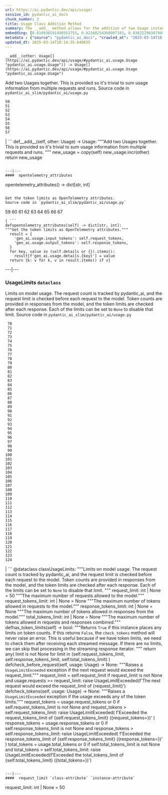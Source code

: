 ```yaml
---
url: https://ai.pydantic.dev/api/usage/
session_id: pydantic_ai_docs
chunk_number: 3
title: Usage Class Addition Method
summary: The __add__ method allows for the addition of two Usage instances, facilitating the summation of usage data from multiple requests and runs. The implementation includes copying the current instance and incrementing it with another Usage instance.
embedding: [0.014936591498553753, 0.02168254368007183, 0.03822298347949982, -0.04645035043358803, 0.0022160024382174015, -0.0011669212253764272, -0.0637621060013771, 0.01645473577082157, 0.024890238419175148, -0.02553912252187729, 0.02086225524544716, -0.044932205229997635, -0.02566155418753624, -0.002000217791646719, -0.002990378998219967, -0.02668997459113598, -0.0020048089791089296, 0.07287097722291946, 0.011190200224518776, 0.04880102723836899, 0.01690773107111454, 0.05372275412082672, 0.023629197850823402, -0.0022328367922455072, -0.005083950236439705, -0.0011003492400050163, 0.01882989890873432, 0.028281578794121742, -0.01404284406453371, -0.01736072637140751, 0.006556184031069279, -0.008098815567791462, -0.01452032569795847, -0.004037164617329836, 0.017238294705748558, -0.035456039011478424, -0.0049645802937448025, 0.027522506192326546, 0.019650187343358994, 0.003957584500312805, -0.017568860203027725, -0.04466285556554794, 0.0035351973492652178, 0.01993177831172943, -0.08844421058893204, 0.013014423660933971, 0.03969215601682663, 0.023225175216794014, -0.03479491174221039, -0.027546992525458336, -0.017776992172002792, 0.02563706785440445, -0.023494523018598557, -0.02498818188905716, 0.00930476188659668, -0.016124172136187553, -0.01825447380542755, 0.05166591331362724, 0.0015533443074673414, -0.05122516304254532, -0.007743765600025654, -0.017923910170793533, 0.008876252919435501, -0.014348922297358513, -0.023800600320100784, 0.015022292733192444, -0.01616090163588524, -0.007798859383910894, -0.04461388289928436, 0.005285961553454399, 0.028771303594112396, 0.006911233998835087, -0.05715082585811615, 0.016515951603651047, -0.012610401026904583, -0.01638127863407135, 0.003691297024488449, 0.09456576406955719, -0.02028683014214039, 0.003428070107474923, -0.014348922297358513, -0.01580585166811943, -0.03139132633805275, 0.02568604052066803, 0.012322687543928623, -0.02429032512009144, -0.03518668934702873, 0.0015533443074673414, -0.015720149502158165, -0.08810140192508698, -0.02293134108185768, -0.038149524480104446, -0.038149524480104446, -0.015744635835289955, 0.07850280404090881, 0.0032658488489687443, -0.01647922210395336, 0.013210313394665718, 0.025343231856822968, 0.01347966119647026, 0.013112368062138557, -0.030044585466384888, -0.052988167852163315, 0.01597725600004196, 0.011839085258543491, 0.04444248229265213, 0.03261563926935196, 0.029554862529039383, 0.026249222457408905, -0.018976816907525063, -0.0557795986533165, 0.029383458197116852, 0.00041511785821057856, 0.00011458783410489559, -0.046132028102874756, -0.023555738851428032, -0.08271443098783493, 0.03653343394398689, 0.001648228382691741, -0.0028358097188174725, -0.014875375665724277, -0.015548747032880783, 0.03704764321446419, -0.0059715756215155125, 0.011826842091977596, -0.023494523018598557, 0.009408827871084213, -0.029628319665789604, -0.05142104998230934, 0.020592907443642616, 0.06072581186890602, -0.015989499166607857, 0.049462154507637024, -0.04289984703063965, -0.013626578263938427, -0.040132906287908554, -0.01971140317618847, -0.0018517699791118503, -0.044834259897470474, -0.0046921707689762115, 0.005200259853154421, -0.0020048089791089296, -0.01085351500660181, 0.03714558854699135, -0.05259639024734497, 0.012720588594675064, -0.015891553834080696, -0.017495401203632355, 0.0013842363841831684, 0.00930476188659668, -0.011600344441831112, 0.03241974860429764, -0.017262781038880348, -0.04233666509389877, -0.008759943768382072, -0.048531677573919296, 0.032174885272979736, 0.07771924883127213, 0.018952330574393272, -0.02923654019832611, -0.040255337953567505, 0.026616515591740608, -0.009647568687796593, -0.04059814289212227, 0.002136422321200371, 0.014838646166026592, -0.022343670949339867, -0.00019722881552297622, -0.07820896804332733, -0.06625969707965851, 0.02211105264723301, 0.03036290593445301, -0.021743759512901306, -0.047429800033569336, 0.0014538690447807312, -0.0412592738866806, -0.08526100218296051, 0.037929147481918335, -0.00898031983524561, -0.04172451049089432, -0.01515696756541729, -0.027693908661603928, -0.05235152691602707, 0.0038320927415043116, -0.04365892335772514, -0.03594576194882393, -0.0069295987486839294, 0.009182330220937729, 0.023665927350521088, 0.045054636895656586, 0.0037953632418066263, 0.03930037468671799, 0.014238733798265457, 0.028942706063389778, -0.008074329234659672, -0.01815652847290039, 0.019050275906920433, 0.0031985118985176086, -0.006947963498532772, 0.035553984344005585, -0.0009779182728379965, 0.021217305213212967, 0.03597024828195572, -0.025881929323077202, 0.03535809367895126, -0.037953633815050125, -0.0455198734998703, -0.0010138823417946696, -0.04784606397151947, -0.010186265222728252, -0.016124172136187553, -0.03413378447294235, -0.006084824446588755, 0.005469608120620251, 0.018315689638257027, 0.011820720508694649, -0.017911667004227638, -0.015475288033485413, 0.0016620018286630511, 0.03048533760011196, -0.006048094946891069, 0.05465323105454445, 0.06410491466522217, -0.03464799374341965, -0.018878871574997902, 0.015450801700353622, -0.0032444235403090715, 0.02703278139233589, -0.026298195123672485, 0.023004798218607903, -0.007266284432262182, -0.002990378998219967, -0.0200052373111248, -0.029407944530248642, 0.01224310789257288, -0.007590726483613253, 0.03283601626753807, 0.004266723059117794, 0.016418008133769035, -0.0607747845351696, 0.007951898500323296, -0.0037066007498651743, -0.002809793222695589, 0.06160731613636017, -0.004866635426878929, -0.01680978760123253, -0.01336947362869978, 0.014287706464529037, -0.0061276755295693874, 0.03660689294338226, 0.04909485951066017, -0.026175763458013535, -0.0017002616077661514, 0.01167992502450943, -0.04466285556554794, -0.022221241146326065, -0.01350414752960205, 0.044809773564338684, -0.01820550113916397, 0.009739392437040806, 0.03898205608129501, 0.009292518720030785, -0.04432005062699318, 0.027718394994735718, 0.027253156527876854, -0.0052584148943424225, 0.0026735886931419373, 0.03523566201329231, 0.005087011028081179, -0.0303873922675848, 0.017617831006646156, 0.025881929323077202, 0.03415827080607414, -0.024241352453827858, -0.0270082950592041, 0.007676428649574518, 0.03704764321446419, 0.0010467857355251908, -0.00997813232243061, -0.03361957520246506, 0.004585043992847204, -0.004257540684193373, 0.05729774385690689, 0.04314471036195755, 0.03986355662345886, 0.021743759512901306, 0.013467418029904366, 0.0027791853062808514, 0.013247041963040829, 0.009708784520626068, -0.017948396503925323, 0.016895487904548645, 0.015646692365407944, -0.034452103078365326, 0.008876252919435501, 0.008570175617933273, 0.03403583914041519, -0.02688586339354515, 0.02688586339354515, -0.03232180327177048, 0.030975062400102615, -0.0008991032373160124, -0.030975062400102615, -0.03254218026995659, -0.003963706083595753, -0.013712280429899693, 0.03966766968369484, 0.03714558854699135, -0.017262781038880348, -0.005671619437634945, 0.013161340728402138, -0.005463486537337303, -0.03731699287891388, -0.004487099125981331, -0.025906415656208992, 0.007419323083013296, 0.03481939807534218, 0.006458239164203405, 0.018401389941573143, 0.034501075744628906, 0.0325176939368248, -0.02468210458755493, 0.011618709191679955, 0.033252280205488205, 0.024975938722491264, 0.003076080698519945, -0.005200259853154421, -0.007125488482415676, -0.017715776339173317, -0.028844760730862617, -0.002336903242394328, 0.01680978760123253, -0.024008734151721, 0.0292610265314579, -0.006856140214949846, -0.033129848539829254, 0.015769122168421745, 0.03481939807534218, -0.0023889364674687386, 0.0750257596373558, 0.016148658469319344, 0.015303884632885456, -0.047184936702251434, -0.04784606397151947, -0.02153562568128109, 0.0325176939368248, 0.030656741932034492, 0.03418275713920593, 0.016222117468714714, 0.04086749255657196, 0.009170087985694408, -3.880969597958028e-05, 0.005714470520615578, 0.032027970999479294, -0.026077819988131523, -0.026592029258608818, 0.03866373375058174, -0.037733256816864014, -0.011575858108699322, 0.026518570259213448, -0.08281237632036209, 0.004900303669273853, -0.022368157282471657, -0.010596409440040588, 0.009157844819128513, -0.014299949631094933, -0.018854385241866112, -0.02153562568128109, -0.05337994918227196, -0.018548307940363884, -0.009372099302709103, 0.01830344647169113, 0.03849232941865921, -0.02549014985561371, -0.01073108334094286, 0.011165713891386986, -0.003801484825089574, 0.017813721671700478, -0.022441616281867027, -0.0009297109791077673, 0.04539744183421135, 0.0001840292097767815, -0.005610404070466757, 0.03964318335056305, 0.006360294297337532, 0.006745952181518078, 0.005772625096142292, 0.012120676226913929, -0.026028847321867943, -0.02686137706041336, 0.04407518729567528, -0.018903357908129692, -0.001827283762395382, -0.020090939477086067, 0.00850283820182085, -0.004523828160017729, 0.01278180442750454, 0.06532922387123108, 0.03141581267118454, 0.005527763161808252, -0.037757743149995804, -0.002558809472247958, -0.021315250545740128, 0.04228769242763519, 0.0015931343659758568, -0.017740262672305107, 0.03136684000492096, 0.05964842066168785, 0.010798420757055283, 0.04755222797393799, 0.0557795986533165, -0.013014423660933971, 0.01246960461139679, -0.019503271207213402, 0.051959749311208725, -0.0022466101218014956, 0.011667681857943535, 0.010008740238845348, 0.02899167872965336, 0.01590379700064659, -0.0226375050842762, -0.02806120179593563, -0.039055511355400085, -0.04911934584379196, -0.03146478533744812, 0.01620987430214882, 0.03758633881807327, -0.036729320883750916, 0.012065582908689976, -0.054212480783462524, -0.028697844594717026, -0.03168516233563423, 0.06567203253507614, -0.02546566352248192, 0.007615212816745043, -4.220524351694621e-05, 0.022417129948735237, 0.041406188160181046, 0.008594661951065063, -0.018842142075300217, 0.010810663923621178, -0.04111235588788986, 0.023714900016784668, 0.028918219730257988, -0.03944729268550873, -0.03636202961206436, 0.02793877199292183, -0.03229731693863869, 0.060040198266506195, -0.0007831762777641416, 0.01452032569795847, 0.03349714353680611, -0.047503259032964706, 0.006360294297337532, -0.04170002415776253, -0.0452750101685524, 0.03246872127056122, -0.005206381436437368, -0.012928721494972706, -0.01793615333735943, 0.013406203128397465, 0.007853953167796135, -0.018523821607232094, -0.021449923515319824, -0.006905112881213427, -0.011820720508694649, -0.0005272187991067767, 0.01056580152362585, -0.026420626789331436, 0.004832966718822718, 0.001987974625080824, -0.008251854218542576, 0.05132310837507248, 0.0069295987486839294, 0.005111497361212969, -0.036802779883146286, 0.010418884456157684, -0.0012174240546301007, 0.01336947362869978, 0.003250545123592019, 0.023567982017993927, -0.02335985004901886, -0.014459109865128994, 0.007339742965996265, -0.006568427197635174, 0.022380400449037552, 0.0420183464884758, -0.03937383368611336, -0.016087442636489868, -0.040328796952962875, -0.03954523801803589, 0.013038909994065762, 0.05244947224855423, -0.012536942027509212, -0.009849580004811287, 0.01104328315705061, -0.004177960567176342, -0.008735457435250282, 0.009972010739147663, -0.042385637760162354, -0.013797982595860958, -0.041332732886075974, -0.005901177879422903, 0.04390378296375275, 0.009672055020928383, -0.009745514020323753, 0.02378835715353489, -0.012457362376153469, -0.018438119441270828, 0.035749875009059906, -0.0820288211107254, -0.0004656206874642521, 0.031146464869379997, 0.026273708790540695, -0.017226051539182663, 0.04157759249210358, -0.009359856136143208, 0.006592913530766964, -0.014936591498553753, -8.517568494426087e-05, 0.033056389540433884, -0.033154334872961044, -0.008808915503323078, 0.000874617020599544, -0.049853935837745667, -0.015940526500344276, -0.005742017645388842, 0.026322681456804276, 0.009849580004811287, 0.009525137953460217, 0.006038912571966648, -0.009647568687796593, -0.008796672336757183, 0.01073108334094286, -0.01818101480603218, 0.0021241791546344757, 0.026420626789331436, -0.013247041963040829, -0.010369911789894104, -0.0037892418913543224, -0.010914730839431286, 0.010767812840640545, -0.03413378447294235, -0.009457800537347794, 0.01873195543885231, -0.004600347485393286, 0.019442055374383926, -0.0058552660048007965, -0.003620899049565196, -0.018401389941573143, -0.004872757010161877, -0.006782681681215763, 0.016442492604255676, -0.05274330824613571, -0.001163095235824585, 0.007872317917644978, -0.007609091233462095, -0.0392758883535862, 0.011588101275265217, -0.009929160587489605, 0.008600782603025436, -0.026518570259213448, 0.03183208033442497, 0.021645814180374146, -0.05450631305575371, 0.013357230462133884, 0.012438997626304626, 0.04547090083360672, -0.009549624286592007, 0.035798847675323486, 0.017164837568998337, 0.0151324812322855, -0.014361165463924408, -0.015426315367221832, -0.009261910803616047, -0.0196379441767931, 0.04057366028428078, -0.0050013093277812, -0.012016610242426395, 0.011753383092582226, -0.011820720508694649, 0.0100026186555624, 0.022294698283076286, 0.015059022232890129, -0.049584586173295975, -0.005175773520022631, -0.01685875840485096, 0.044858746230602264, -0.006170526146888733, 0.009078264236450195, -0.013087881729006767, 0.02431481145322323, 0.014422380365431309, 0.016577167436480522, -0.026420626789331436, 0.02031131461262703, -0.0007311430526897311, -0.0026139034889638424, -0.035382580012083054, 0.0006427631597034633, 0.022049836814403534, -0.025416690856218338, -0.04204283282160759, 0.026322681456804276, -0.02916308306157589, 0.03379097580909729, 0.004196325317025185, 0.020250100642442703, -0.007498903200030327, 0.01918494887650013, 0.010620895773172379, -0.010669868439435959, -0.015059022232890129, -0.01733624003827572, -0.023053770884871483, 0.0040555293671786785, -0.017177080735564232, 0.028355037793517113, 0.01101879682391882, -0.02220899797976017, 0.03712110221385956, -0.009616960771381855, -0.007817224599421024, -0.03638651594519615, -0.0038229103665798903, -0.004768690560013056, -0.039006542414426804, -0.0410144105553627, 0.0032658488489687443, 0.01227983646094799, 0.00904153473675251, 0.002958240918815136, 0.049584586173295975, -0.00018986381473951042, -0.01971140317618847, 0.0050961934030056, 0.006678615231066942, 0.018193257972598076, -0.009084385819733143, -0.014459109865128994, 0.029505889862775803, 0.01463051326572895, 0.03278704360127449, -0.0024057705886662006, -0.021817218512296677, 0.011618709191679955, -0.024229109287261963, 0.00450852420181036, 0.03890859708189964, 0.011643195524811745, -0.013467418029904366, -0.021278521046042442, 0.010737204924225807, -0.008545689284801483, 0.012457362376153469, -0.011747261509299278, -0.012310444377362728, -0.010271967388689518, -0.001942062983289361, 0.0462789461016655, -0.04911934584379196, 0.007823346182703972, 0.005004370119422674, 0.005812415387481451, 0.035774361342191696, 0.047429800033569336, 0.020213371142745018, -0.003195451106876135, 0.033325739204883575, 0.002087449887767434, -0.03587230667471886, 0.06160731613636017, 0.033227793872356415, 0.034427616745233536, -0.004615651443600655, 0.019968507811427116, -0.0005352533771656454, -0.028942706063389778, -0.035700902342796326, 0.04564230516552925, 0.002930693794041872, 0.000372266978956759, -0.05499603971838951, -0.038051579147577286, 0.012445119209587574, -0.04598511382937431, 0.019968507811427116, 0.023114986717700958, -0.008600782603025436, 0.04397724196314812, 0.0032995175570249557, 0.001074332743883133, 0.010682111606001854, -0.03499080240726471, 0.004560557659715414, 0.014740701764822006, 0.007535632699728012, -0.008025356568396091, 0.004138170275837183, -0.05235152691602707, -0.007168339565396309, 0.026543056592345238, -0.028771303594112396, -0.02053169161081314, 0.005255354102700949, 0.02901616506278515, -0.0202623438090086, -0.01345517486333847, -0.004505463410168886, -0.010412762872874737, -0.03144029900431633, 0.043756864964962006, -0.002999561373144388, 0.04409967362880707, 0.00570834893733263, -0.025906415656208992, 0.0044779167510569096, 0.0173852127045393, -0.0003391723439563066, -0.0030684287194162607, 0.0038871867582201958, -0.006831653881818056, -0.013149097561836243, 0.016564924269914627, -0.011851328425109386, 0.005757321137934923, 0.045152582228183746, 0.05044160410761833, -0.014912105165421963, -0.01273283176124096, -0.0009909265208989382, 0.014238733798265457, -0.0170056764036417, -0.010198508389294147, -0.00989243108779192, -0.03259115293622017, -0.040083933621644974, 0.03180759400129318, -0.011508520692586899, 2.033742748608347e-05, 0.016393521800637245, 0.009219059720635414, -0.0016681234119459987, 0.012500212527811527, 0.008961955085396767, 0.000749890343286097, -0.012383903376758099, 0.018646253272891045, -0.03513772040605545, 0.033154334872961044, -0.04422210529446602, 0.007725400850176811, 0.012879748828709126, -0.005699166562408209, 0.03709661588072777, -0.0045819832012057304, 0.007547875866293907, 0.011545250192284584, -0.057591576129198074, 0.002785306889563799, -0.04194488748908043, 0.021266277879476547, -0.02429032512009144, 0.00984345842152834, 0.002355267759412527, -0.010088320821523666, -0.024596402421593666, -0.024841265752911568, -0.01613641530275345, 0.013969385996460915, -0.029922155663371086, 0.0027041963767260313, 0.009782242588698864, 0.03873719274997711, 0.02413116581737995, -0.014287706464529037, -0.019674673676490784, -0.04081851989030838, -0.0140673303976655, 0.02561258152127266, 0.017887180671095848, -0.010798420757055283, -0.010578044690191746, -0.027742881327867508, 0.012904235161840916, -0.04931523650884628, 0.005206381436437368, -0.015365099534392357, 0.013540877029299736, 0.00112713105045259, -0.0422632060945034, 0.027204185724258423, 0.009500651620328426, -0.010767812840640545, -0.015622205100953579, 0.006782681681215763, 0.02168254368007183, -0.06092170253396034, 0.009439435787498951, 0.02318844571709633, 0.004502402618527412, 0.02666548825800419, 0.033129848539829254, 0.034452103078365326, 0.04297330603003502, -0.032101426273584366, -0.04211629182100296, 0.022196754813194275, -0.014618270099163055, -0.02078879624605179, -0.05009879544377327, 0.021290764212608337, -0.002309356117621064, -0.005815476179122925, -0.0034219485241919756, 0.052106667309999466, -0.017213808372616768, -0.003868822008371353, 0.01998075097799301, -0.001971140271052718, 0.024571916088461876, 0.005784868262708187, 0.011514642275869846, -0.026420626789331436, 0.013993872329592705, 0.012573671527206898, -0.039202429354190826, 0.03724353387951851, -0.022404886782169342, 0.01395714282989502, 0.03648446127772331, -0.016418008133769035, 0.03136684000492096, 0.015609961934387684, 0.007131610065698624, 0.013969385996460915, -0.032003484666347504, 0.03922691568732262, -0.01197988074272871, 0.044932205229997635, 0.011863571591675282, -0.0013811755925416946, -0.010284210555255413, -0.0151936961337924, -0.021254034712910652, -0.009672055020928383, -0.0048758178018033504, -0.005815476179122925, -0.0004813071573153138, -0.006635764148086309, -0.0031740255653858185, 0.004820723552256823, 0.05504501238465309, -0.019491028040647507, -0.0058950562961399555, -0.008092693984508514, 0.021217305213212967, -0.003314821282401681, 0.00991691742092371, -0.021254034712910652, -0.005742017645388842, 0.009182330220937729, -0.015487531200051308, 0.01341844629496336, -0.014055087231099606, -0.01393265649676323, -0.0031893295235931873, 0.05519193038344383, -0.011888056993484497, -0.011141227558255196, 0.014973320998251438, -0.009965889155864716, -0.0028373401146382093, 0.04309573769569397, 0.012769561260938644, -0.0430222786962986, 0.011845206841826439, 0.049853935837745667, -0.0023215992841869593, 0.0019236982334405184, 0.040304310619831085, -0.01024135947227478, 0.01973588950932026, 0.003115870989859104, 0.0013735236134380102, 0.00042315240716561675, 0.012530820444226265, 0.030779171735048294, 0.03704764321446419, 0.01938083954155445, -0.006292957346886396, -0.04867859557271004, -0.013014423660933971, -0.026175763458013535, -0.013712280429899693, 0.011710532009601593, 0.01578136533498764, -0.013259285129606724, -0.008533446118235588, -0.03053431026637554, 0.01976037584245205, 0.0038657612167298794, 0.03604370728135109, 0.014642756432294846, -0.015940526500344276, -0.009947525337338448, 0.056710075587034225, -0.01920943520963192, -0.005968514829874039, -0.006801046431064606, 0.06988365948200226, -0.028306065127253532, 0.014557055197656155, 0.022870125249028206, -0.020201127976179123, -0.03944729268550873, 0.019197192043066025, -0.018927844241261482, 0.03597024828195572, -0.01763007417321205, 0.02918756753206253, -0.01524266880005598, 0.03019150346517563, 0.005083950236439705, 0.007205068599432707, 0.004949276335537434, -0.02443724311888218, 0.019270651042461395, 0.015279398299753666, -0.01928289420902729, 0.016748571768403053, -0.009470043703913689, -0.012083946727216244, 0.005322691053152084, -0.03462350741028786, -0.020041966810822487, -0.010125050321221352, -0.028673358261585236, 0.014202005229890347, 0.055387817323207855, -0.014030600897967815, -0.025367718189954758, 0.008386529050767422, -0.0065990351140499115, -0.03141581267118454, 0.0055522494949400425, -0.009923039004206657, -0.021572355180978775, -0.011410576291382313, 0.0055338847450912, 0.01570790633559227, -0.04106338322162628, 0.03129338473081589, 0.0056012216955423355, -0.033056389540433884, -0.026567542925477028, -0.0072356765158474445, -0.04194488748908043, 0.05107824504375458, 0.025147343054413795, 0.033448170870542526, 0.02811017446219921, -0.01758110336959362, -0.02558809518814087, 0.009690419770777225, 0.004113683942705393, 0.01345517486333847, 0.00046906404895707965, -0.04228769242763519, 0.008349799551069736, 0.007015300448983908, 0.025196315720677376, 0.07933533936738968, 0.001178399077616632, 0.01728726737201214, 0.01820550113916397, 0.017813721671700478, -0.004462612792849541, 0.0017752506537362933, 0.011514642275869846, 0.001132487435825169, 0.06861037760972977, -0.008815037086606026, 0.010700476355850697, 0.023053770884871483, -0.010743326507508755, -0.012573671527206898, 0.05220460891723633, 0.021351980045437813, 0.035456039011478424, 0.013675550930202007, -0.02165805734694004, -0.0033790976740419865, 0.03283601626753807, 0.0012258411152288318, -0.012041096575558186, 0.04236115142703056, 0.049804963171482086, 0.05333097651600838, -0.010859636589884758, -0.007829466834664345, -0.016148658469319344, 0.0255146361887455, -0.03508874773979187, -0.0226375050842762, -0.020776553079485893, 0.03467248007655144, -0.02916308306157589, 0.00636641588062048, -0.02493920922279358, -0.004248358309268951, -0.06356621533632278, 0.008282462134957314, -0.008900739252567291, -0.005068646743893623, -0.001154678058810532, -0.0215111393481493, -0.04456491023302078, 0.01149015687406063, 0.012390024960041046, -0.0042606014758348465, 0.024645375087857246, 0.000298043160000816, 0.018168771639466286, 0.03156273066997528, 0.06537819653749466, 0.002684301231056452, 0.011324874125421047, 0.0173852127045393, -0.0442710779607296, -0.013100124895572662, 0.01808306947350502, -0.00730301346629858, 0.006935720331966877, -0.009690419770777225, 0.01524266880005598, -0.0023766933009028435, -0.004321816843003035, 0.03349714353680611, -0.026224736124277115, 0.011037161573767662, 0.011447305791079998, 0.008625268936157227, 0.0362640842795372, 0.046205487102270126, 0.03349714353680611, -0.005787929054349661, 0.029481403529644012, -0.00958023127168417, 0.0037984240334481, 0.01618538796901703, 0.06557408720254898, -0.008729335851967335, 0.02268647775053978, 0.020678607746958733, -0.004340181592851877, 0.03290947154164314, 0.005996061954647303, 0.03631305694580078, -0.0020507206209003925, 0.04064711555838585, -0.028844760730862617, -0.02580847032368183, 0.02045823261141777, 0.008870131336152554, 0.029971126466989517, 0.011300388723611832, -0.01573239266872406, -0.0016451675910502672, -0.02446172945201397, 0.017042405903339386, -0.014483596198260784, -0.01291647832840681, 0.004563618451356888, -0.035676416009664536, -0.0322728306055069, 0.0006163639482110739, -0.0064704823307693005, 0.00913948006927967, -0.006727587431669235, -0.054261453449726105, 0.013834711164236069, -0.0203847736120224, 0.040230851620435715, -0.03712110221385956, -0.02786531299352646, 0.007064273115247488, 0.011588101275265217, 0.030069071799516678, -0.0009825093438848853, 0.006084824446588755, 0.019123734906315804, 0.01911149173974991, 0.024571916088461876, 0.022074323147535324, -0.005469608120620251, -0.019001303240656853, 0.015720149502158165, -0.014948834665119648, -0.020164398476481438, -0.017801478505134583, 0.010400519706308842, 0.04179796949028969, -0.004569740034639835, -0.005702227354049683, 0.008564054034650326, 0.001721687032841146, -0.023127229884266853, -0.00016298636910505593, 0.02928551286458969, 0.007823346182703972, 0.0019512452417984605, 0.05117619037628174, -0.007884561084210873, -0.031073007732629776, -0.00882728025317192, 0.02318844571709633, -0.004395275842398405, 0.014740701764822006, 0.013773496262729168, 0.001381940790452063, 0.022429373115301132, 0.011569736525416374, -0.015181452967226505, -0.0005046455771662295, 0.017544373869895935, 0.013136854395270348, 0.008986440487205982, -0.015560989268124104, -0.009206816554069519, 0.004909486044198275, -0.04079403355717659, -0.01630781963467598, -0.05724877119064331, -0.005536945536732674, -0.004829905927181244, -0.0203847736120224, -0.006427631247788668, -0.008074329234659672, 0.0003590674023143947, -0.004857453051954508, -0.01289199199527502, 0.011086134240031242, -0.027571478858590126, 0.011759504675865173, -0.01763007417321205, 0.03535809367895126, 0.0777682214975357, -0.001163095235824585, -0.0041718389838933945, 0.04067160189151764, 0.014324435964226723, 0.009555745869874954, 0.005674680229276419, 0.034501075744628906, -0.01054131519049406, -0.020237857475876808, -0.015291641466319561, 0.020225614309310913, 0.009959767572581768, 0.021645814180374146, -0.0108780013397336, 0.018548307940363884, 0.0340113528072834, -0.005891995504498482, 0.02566155418753624, 0.011031039990484715, 0.042801905423402786, 0.005742017645388842, -0.01628333330154419, -0.014483596198260784, 0.018217744305729866, -0.017911667004227638, 0.018266716971993446, 0.0018135103164240718, 0.070030577480793, 0.03141581267118454, 0.0222579687833786, 0.00986794475466013, 0.03131786733865738, 0.023323120549321175, -0.04113684222102165, -0.03158721700310707, 0.011753383092582226, 0.01685875840485096, 0.019539998844265938, 0.027204185724258423, 0.02031131461262703, -0.005711409728974104, 0.013308257795870304, -0.004282027017325163, -0.008882374502718449, 0.007511146366596222, 0.039104484021663666, -0.009084385819733143, 0.00027604380738921463, 0.009219059720635414, 0.007553997449576855, -0.00521556381136179, -0.006323565263301134, -0.002590947551652789, -0.00697857141494751, 0.03653343394398689, 0.0009641447104513645, 0.03420724347233772, -0.040426742285490036, 0.026298195123672485, -0.04821335896849632, 0.034403130412101746, 0.006752073764801025, 0.02793877199292183, 0.002871008822694421, -0.028281578794121742, -0.020776553079485893, -0.028526440262794495, -0.02398424781858921, 0.028673358261585236, -0.0053471773862838745, 0.01647922210395336, -0.0011875814525410533, 0.01920943520963192, 0.0009457800770178437, 0.011575858108699322, -0.014373408630490303, -0.0022864004131406546, 0.03974112868309021, -0.03890859708189964, 0.017887180671095848, -0.02333536371588707, -0.01227983646094799, 0.03256666660308838, -0.05117619037628174, -0.039055511355400085, 0.015891553834080696, 0.02549014985561371, -0.03408481180667877, 0.02223348245024681, 0.013895926997065544, -0.018413633108139038, 0.00024275787291117013, -0.010461735539138317, -0.014189762063324451, 0.006384780630469322, 0.019368596374988556, 0.005919542629271746, -0.004520767368376255, 0.010945337824523449, 0.04057366028428078, -0.0059226034209132195, -0.001489067915827036, 0.06787578761577606, -0.02278442308306694, -0.010186265222728252, 2.8431748432922177e-05, -0.01860952377319336, -0.03822298347949982, -0.004003496374934912, 0.023078257218003273, -0.018376903608441353, 0.007437687832862139, 0.0030668985564261675, 0.018389146775007248, 0.02316395938396454, -0.05685698986053467, 0.01613641530275345, -0.02103365957736969, -0.02468210458755493, 0.03714558854699135, -0.008594661951065063, -0.0003093297709710896, 0.038076065480709076, -0.011545250192284584, 0.03697418421506882, 0.008484473451972008, -0.01280629076063633, -0.018364660441875458, -0.0045819832012057304, 0.0013452114071696997, 0.019870564341545105, -0.01167992502450943, -0.03467248007655144, 0.0037739379331469536, 0.02058066427707672, -0.004208568017929792, -0.02163357101380825, -0.02681240625679493, 0.023225175216794014, 0.009323126636445522, 0.01933186687529087, -0.02268647775053978, -0.0016620018286630511, -0.01452032569795847, -0.0033882800489664078, -0.007878439500927925, -0.008870131336152554, 0.005888934712857008, 0.024192379787564278, -0.012414511293172836, -0.007278527598828077, -0.02278442308306694, 0.01755661703646183, 0.0011845206608995795, -0.07639699429273605, 0.008196760900318623, 0.0038076064083725214, -0.02178048901259899, -0.0003489285591058433, 0.017470914870500565, 0.013797982595860958, -0.013112368062138557, 0.007431566249579191, 0.024926967918872833, 0.003327064448967576, -0.003985131625086069, -0.008637512102723122, -0.01078005600720644, 0.016099685803055763, 0.007909047417342663, -0.03834541141986847, -0.00012329191667959094, 0.020494962111115456, 0.004435065668076277, 0.01054131519049406, 0.013173583894968033, 0.007535632699728012, -0.00703366519883275, -0.010412762872874737, -0.06199909746646881, -0.0026154338847845793, -0.004716657102108002, -0.0011156531982123852, 0.011594222858548164, -0.011686046607792377, 0.02784082666039467, -0.017642317339777946, 0.0024333177134394646, -0.00482684513553977, -0.005469608120620251, -0.02290685474872589, 0.004456491209566593, -0.04199386015534401, 0.02573501132428646, -0.0011148880003020167, 0.00029134770738892257, 0.015536503866314888, 0.03428070247173309, -0.024229109287261963, -0.032125912606716156, 0.006299078930169344, -0.026249222457408905, -0.0101311719045043, -0.011073891073465347, 0.02566155418753624, 0.012647130526602268, 0.01508350856602192, 0.021523382514715195, -0.03516220673918724, -0.03859027475118637, 0.02666548825800419, -0.0023950578179210424, 0.003092915052548051, 0.029432430863380432, -0.015095751732587814, -0.0035107110161334276, 0.006262349430471659, -0.007817224599421024, -0.05132310837507248, 0.007131610065698624, 0.010510708205401897, 0.010345425456762314, 0.002739395247772336, 0.018768683075904846, -0.01878092624247074, 0.0019527756376191974, 0.008655876852571964, 0.006274592597037554, 0.008851766586303711, 0.03016701713204384, 0.027473533526062965, -0.012285958044230938, -0.015609961934387684, 0.008245732635259628, -0.029530376195907593, 0.00301333493553102, 0.017776992172002792, 0.06518230587244034, -0.014459109865128994, 0.008435500785708427, 0.03168516233563423, -0.00732749979943037, 0.00967817660421133, 0.0041840821504592896, -0.023372093215584755, 0.0032352411653846502, 0.03506426140666008, -0.015622205100953579, 0.04319368302822113, -0.01645473577082157, 0.00898031983524561, -0.028624385595321655, -0.04799298197031021, 0.007333621382713318, -0.0070703946985304356, -0.0417734831571579, 0.0181320421397686, 0.053086113184690475, 0.02093571424484253, -0.010535193607211113, 0.010963702574372292, -0.003972888458520174, -0.010639260523021221, 0.0430222786962986, 0.05734671652317047, 0.0008837993373163044, -0.02088674157857895, -0.027718394994735718, -0.015499774366617203, -0.010357668623328209, -0.012977694161236286, 0.024351540952920914, 0.040304310619831085, 0.032101426273584366, 0.005353298969566822, 0.024877995252609253, -0.016344549134373665, -0.001511258538812399, -0.028281578794121742, 0.005298204720020294, -0.007872317917644978, -0.014361165463924408, 0.0064215101301670074, -0.036802779883146286, 0.027767367660999298, -0.00901704840362072, 0.024951452389359474, 0.02468210458755493, 0.013797982595860958, 0.011459548957645893, 0.013332744129002094, -8.895382779883221e-05, -0.03499080240726471, 0.02028683014214039, 0.015536503866314888, 0.01808306947350502, -0.03369303047657013, -0.013589849695563316, 0.010088320821523666, 0.019650187343358994, -0.030264962464571, 0.018927844241261482, -0.019895050674676895, -0.01920943520963192, 0.021474409848451614, 0.003562744241207838, 0.03050982393324375, -0.011832963675260544, 0.013553120195865631, 0.014936591498553753, -0.005475729703903198, -0.007125488482415676, 0.005175773520022631, -0.005748139228671789, 0.010773934423923492, -0.017715776339173317, -0.020225614309310913, -0.004303452093154192, 0.02921205386519432, 0.013357230462133884, 0.024669861420989037, 0.013161340728402138, -0.005087011028081179, 0.016687355935573578, 0.00023108864843379706, -0.024816779419779778, -0.004927850794047117, 0.019919535145163536, -0.018719712272286415, 0.011973759159445763, 0.0025526878889650106, 0.05597548931837082, 0.009323126636445522, -0.007229554932564497, 0.011190200224518776, 0.00989243108779192, 0.009445557370781898, 0.031097494065761566, 0.0008432440226897597, -0.013675550930202007, 0.008851766586303711, 0.00821512471884489, -0.01635679230093956, 0.017593344673514366, 0.017789235338568687, -0.009433314204216003, -0.014275463297963142, 0.0033821584656834602, 0.00703366519883275, 0.044834259897470474, 0.05700390785932541, 0.03398686647415161, -0.013136854395270348, 0.001146260998211801, 0.0455198734998703, 0.0025787046179175377, -0.030950576066970825, 0.000913641881197691, -0.0185115784406662, -0.014716215431690216, 0.009806728921830654, 0.02506164088845253, -0.010865758173167706, 0.0350152887403965, 0.012671615928411484, -0.02798774465918541, -0.016552681103348732, -0.02096020057797432, -0.020470475777983665, 0.018193257972598076, 0.03484388440847397, 0.001405661809258163, -0.011710532009601593, 0.01251857727766037, -0.0011485564755275846, -0.012928721494972706, -0.04630343243479729, 0.0029949701856821775, -0.016038471832871437, 0.014752944931387901, -0.027375588193535805, 0.03930037468671799, 0.012818533927202225, 0.03643548861145973, -0.021792732179164886, -0.0023154777009040117, 0.006234802305698395, -0.003654567524790764]
metadata : {"source": "pydantic_ai_docs", "crawled_at": "2025-03-14T10:14:35.647322", "url_path": "/api/usage/", "chunk_size": 4916}
updated_dt: 2025-03-14T10:14:35.648835
---
```

```
__add__(other: Usage[](https://ai.pydantic.dev/api/usage/#pydantic_ai.usage.Usage "pydantic_ai.usage.Usage")) -> Usage[](https://ai.pydantic.dev/api/usage/#pydantic_ai.usage.Usage "pydantic_ai.usage.Usage")

```

Add two Usages together.
This is provided so it's trivial to sum usage information from multiple requests and runs.
Source code in `pydantic_ai_slim/pydantic_ai/usage.py`
```
50
51
52
53
54
55
56
57
```
| ```
def__add__(self, other: Usage) -> Usage:
"""Add two Usages together.
  This is provided so it's trivial to sum usage information from multiple requests and runs.
  """
  new_usage = copy(self)
  new_usage.incr(other)
  return new_usage

```
  
---|---  
####  opentelemetry_attributes
```
opentelemetry_attributes() -> dict[](https://docs.python.org/3/library/stdtypes.html#dict)[str[](https://docs.python.org/3/library/stdtypes.html#str), int[](https://docs.python.org/3/library/functions.html#int)]

```

Get the token limits as OpenTelemetry attributes.
Source code in `pydantic_ai_slim/pydantic_ai/usage.py`
```
59
60
61
62
63
64
65
66
67
```
| ```
defopentelemetry_attributes(self) -> dict[str, int]:
"""Get the token limits as OpenTelemetry attributes."""
  result = {
    'gen_ai.usage.input_tokens': self.request_tokens,
    'gen_ai.usage.output_tokens': self.response_tokens,
  }
  for key, value in (self.details or {}).items():
    result[f'gen_ai.usage.details.{key}'] = value
  return {k: v for k, v in result.items() if v}

```
  
---|---  
###  UsageLimits `dataclass`
Limits on model usage.
The request count is tracked by pydantic_ai, and the request limit is checked before each request to the model. Token counts are provided in responses from the model, and the token limits are checked after each response.
Each of the limits can be set to `None` to disable that limit.
Source code in `pydantic_ai_slim/pydantic_ai/usage.py`
```
 70
 71
 72
 73
 74
 75
 76
 77
 78
 79
 80
 81
 82
 83
 84
 85
 86
 87
 88
 89
 90
 91
 92
 93
 94
 95
 96
 97
 98
 99
100
101
102
103
104
105
106
107
108
109
110
111
112
113
114
115
116
117
118
119
120
121
122
123
124
```
| ```
@dataclass
classUsageLimits:
"""Limits on model usage.
  The request count is tracked by pydantic_ai, and the request limit is checked before each request to the model.
  Token counts are provided in responses from the model, and the token limits are checked after each response.
  Each of the limits can be set to `None` to disable that limit.
  """
  request_limit: int | None = 50
"""The maximum number of requests allowed to the model."""
  request_tokens_limit: int | None = None
"""The maximum number of tokens allowed in requests to the model."""
  response_tokens_limit: int | None = None
"""The maximum number of tokens allowed in responses from the model."""
  total_tokens_limit: int | None = None
"""The maximum number of tokens allowed in requests and responses combined."""
  defhas_token_limits(self) -> bool:
"""Returns `True` if this instance places any limits on token counts.
    If this returns `False`, the `check_tokens` method will never raise an error.
    This is useful because if we have token limits, we need to check them after receiving each streamed message.
    If there are no limits, we can skip that processing in the streaming response iterator.
    """
    return any(
      limit is not None
      for limit in (self.request_tokens_limit, self.response_tokens_limit, self.total_tokens_limit)
    )
  defcheck_before_request(self, usage: Usage) -> None:
"""Raises a `UsageLimitExceeded` exception if the next request would exceed the request_limit."""
    request_limit = self.request_limit
    if request_limit is not None and usage.requests >= request_limit:
      raise UsageLimitExceeded(f'The next request would exceed the request_limit of {request_limit}')
  defcheck_tokens(self, usage: Usage) -> None:
"""Raises a `UsageLimitExceeded` exception if the usage exceeds any of the token limits."""
    request_tokens = usage.request_tokens or 0
    if self.request_tokens_limit is not None and request_tokens > self.request_tokens_limit:
      raise UsageLimitExceeded(
        f'Exceeded the request_tokens_limit of {self.request_tokens_limit} ({request_tokens=})'
      )
    response_tokens = usage.response_tokens or 0
    if self.response_tokens_limit is not None and response_tokens > self.response_tokens_limit:
      raise UsageLimitExceeded(
        f'Exceeded the response_tokens_limit of {self.response_tokens_limit} ({response_tokens=})'
      )
    total_tokens = usage.total_tokens or 0
    if self.total_tokens_limit is not None and total_tokens > self.total_tokens_limit:
      raise UsageLimitExceeded(f'Exceeded the total_tokens_limit of {self.total_tokens_limit} ({total_tokens=})')

```
  
---|---  
####  request_limit `class-attribute` `instance-attribute`
```
request_limit: int[](https://docs.python.org/3/library/functions.html#int) | None = 50